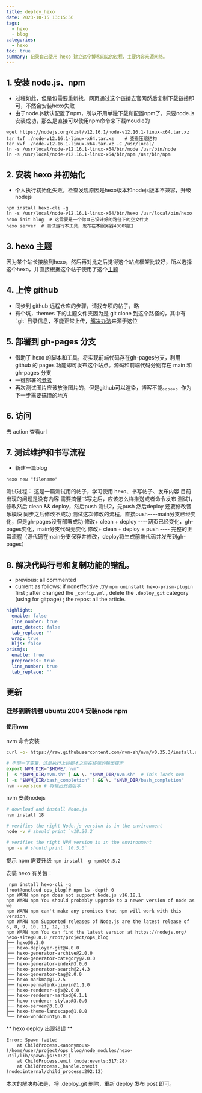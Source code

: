 ```yaml
---
title: deploy_hexo
date: 2023-10-15 13:15:56
tags:
  - hexo
  - blog
categories:
  - hexo
toc: true
summary: 记录自己使用 hexo 建立这个博客网站的过程，主要内容来源网络。
---
```

## 1. 安装 node.js、npm
- 过程如此，但是包需要重新找，网页通过这个链接去官网然后复制下载链接即可，不然会安装hexo失败
- 由于node.js默认配置了npm，所以不用单独下载和配置npm了，只要node.js安装成功，那么是直接可以使用npm命令来下载moudle的
```
wget https://nodejs.org/dist/v12.16.1/node-v12.16.1-linux-x64.tar.xz
tar tvf ./node-v12.16.1-linux-x64.tar.xz    # 查看压缩结构
tar xvf ./node-v12.16.1-linux-x64.tar.xz -C /usr/local/
ln -s /usr/local/node-v12.16.1-linux-x64/bin/node /usr/bin/node
ln -s /usr/local/node-v12.16.1-linux-x64/bin/npm /usr/bin/npm
```

## 2. 安装 hexo 并初始化
- 个人执行初始化失败，检查发现原因是hexo版本和nodejs版本不兼容，升级nodejs
```
npm install hexo-cli -g
ln -s /usr/local/node-v12.16.1-linux-x64/bin/hexo /usr/local/bin/hexo
hexo init blog  # 这需要是一个你自己设计好的路径下的空文件夹
hexo server  # 测试运行本工具，发布在本服务器4000端口
```
## 3. hexo 主题
因为某个站长接触到hexo，然后再对比之后觉得这个站点框架比较好，所以选择这个hexo，并直接根据这个帖子使用了这个[主题](http://blinkfox.com/2018/09/28/qian-duan/hexo-bo-ke-zhu-ti-zhi-hexo-theme-matery-de-jie-shao)

## 4. 上传 github
- 同步到 github 远程仓库的步骤，请找专项的帖子，略
- 有个坑，themes 下的主题文件夹因为是 git clone 到这个路径的，其中有 '.git' 目录信息，不能正常上传，[解决办法](https://blog.csdn.net/liaoweilin0529/article/details/113650333)来源于这位

## 5. 部署到 gh-pages 分支
- 借助了 hexo 的脚本和工具，将实现前端代码存在gh-pages分支，利用 github 的 pages 功能即可发布这个站点。源码和前端代码分别存在 main 和 gh-pages 分支
- 一键部署的[参考](https://hexo.io/zh-cn/docs/one-command-deployment.html)
- 再次测试图片应该放张图片的，但是github可以渲染，博客不能。。。。。。作为下一步需要搞懂的地方

## 6. 访问
去 action 查看url

## 7. 测试维护和书写流程
- 新建一篇blog
```
hexo new "filename"
```

测试过程：
这是一篇测试用的帖子，学习使用 hexo、书写帖子、发布内容
目前出现的问题是没有内容
需要搞懂书写之后，应该怎么样推送或者命令发布
测试1，修改然后 clean && deploy，然后push
测试2，先push 然后deploy
还要修改音乐模块
同步之后修改不成功
测试这次修改的流程，直接push----main分支已经变化，但是gh-pages没有部署成功
修改+ clean + deploy ----网页已经变化，gh-pages变化，main分支代码无变化
修改+ clean + deploy  + push ---- 完整的正常流程（源代码在main分支保存并修改，deploy将生成前端代码并发布到gh-pages）
## 8. 解决代码行号和复制功能的错乱。
- previous: all commented
- current as follows: if noneffective ,try `npm uninstall hexo-prism-plugin` first ; after changed the `_config.yml` , delete the `.deploy_git` category (using for gitpage) ; the repost all the article.

```yaml
highlight:
  enable: false
  line_number: true
  auto_detect: false
  tab_replace: ''
  wrap: true
  hljs: false
prismjs:
  enable: true
  preprocess: true
  line_number: true
  tab_replace: ''
```


## 更新
### 迁移到新机器 ubuntu 2004 安装node npm
#### 使用nvm 
nvm 命令安装
```bash
curl -o- https://raw.githubusercontent.com/nvm-sh/nvm/v0.35.3/install.sh | bash

# 申明一下变量，这是执行上述脚本之后在终端的输出提示
export NVM_DIR="$HOME/.nvm"
[ -s "$NVM_DIR/nvm.sh" ] && \. "$NVM_DIR/nvm.sh"  # This loads nvm
[ -s "$NVM_DIR/bash_completion" ] && \. "$NVM_DIR/bash_completion"
nvm --version # 将输出安装版本
```

nvm 安装nodejs
```bash
# download and install Node.js
nvm install 18

# verifies the right Node.js version is in the environment
node -v # should print `v18.20.2`

# verifies the right NPM version is in the environment
npm -v # should print `10.5.0`
```

提示 npm 需要升级
`npm install -g npm@10.5.2`

安装 hexo 有关包：
```
 npm install hexo-cli -g
[root@oncloud ops_blog]# npm ls -depth 0
npm WARN npm npm does not support Node.js v16.18.1
npm WARN npm You should probably upgrade to a newer version of node as we
npm WARN npm can't make any promises that npm will work with this version.
npm WARN npm Supported releases of Node.js are the latest release of 6, 8, 9, 10, 11, 12, 13.
npm WARN npm You can find the latest version at https://nodejs.org/
hexo-site@0.0.0 /root/project/ops_blog
├── hexo@6.3.0
├── hexo-deployer-git@4.0.0
├── hexo-generator-archive@2.0.0
├── hexo-generator-category@2.0.0
├── hexo-generator-index@3.0.0
├── hexo-generator-search@2.4.3
├── hexo-generator-tag@2.0.0
├── hexo-markmap@1.2.5
├── hexo-permalink-pinyin@1.1.0
├── hexo-renderer-ejs@2.0.0
├── hexo-renderer-marked@6.1.1
├── hexo-renderer-stylus@3.0.0
├── hexo-server@3.0.0
├── hexo-theme-landscape@1.0.0
└── hexo-wordcount@6.0.1

```

** hexo deploy  出现错误 **
```
Error: Spawn failed
    at ChildProcess.<anonymous> (/home/user/project/ops_blog/node_modules/hexo-util/lib/spawn.js:51:21)
    at ChildProcess.emit (node:events:517:28)
    at ChildProcess._handle.onexit (node:internal/child_process:292:12)
```
本次的解决办法是，将 .deploy_git 删除，重新 deploy 发布 post 即可。